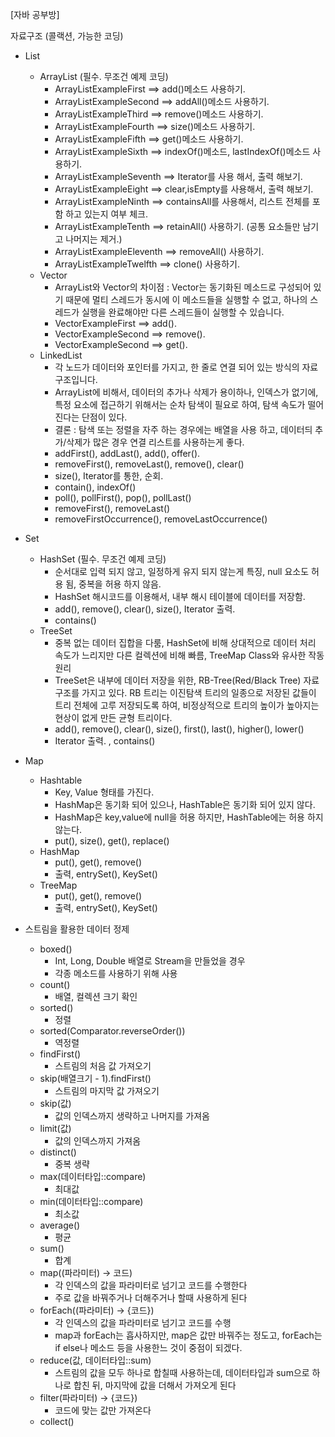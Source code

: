 [자바 공부방]

자료구조 (콜랙션, 가능한 코딩)

- List
    - ArrayList (필수. 무조건 예제 코딩)
        - ArrayListExampleFirst ==> add()메소드 사용하기.
        - ArrayListExampleSecond ==> addAll()메소드 사용하기.
        - ArrayListExampleThird ==> remove()메소드 사용하기.
        - ArrayListExampleFourth ==> size()메소드 사용하기.
        - ArrayListExampleFifth ==> get()메소드 사용하기.
        - ArrayListExampleSixth ==> indexOf()메소드, lastIndexOf()메소드 사용하기.
        - ArrayListExampleSeventh ==> Iterator를 사용 해서, 출력 해보기.
        - ArrayListExampleEight ==> clear,isEmpty를 사용해서, 출력 해보기.
        - ArrayListExampleNinth ==> containsAll를 사용해서, 리스트 전체를 포함 하고 있는지 여부 체크.
        - ArrayListExampleTenth ==> retainAll() 사용하기. (공통 요소들만 남기고 나머지는 제거.)
        - ArrayListExampleEleventh ==> removeAll() 사용하기.
        - ArrayListExampleTwelfth ==> clone() 사용하기.
    - Vector 
        - ArrayList와 Vector의 차이점 : Vector는 동기화된 메소드로 구성되어 있기 때문에 멀티 스레드가 동시에 이 메소드들을 실행할 수 없고, 하나의 스레드가 실행을 완료해야만 다른 스레드들이 실행할 수 있습니다.
        - VectorExampleFirst ==> add().
        - VectorExampleSecond ==> remove().
        - VectorExampleSecond ==> get().
    - LinkedList
        - 각 노드가 데이터와 포인터를 가지고, 한 줄로 연결 되어 있는 방식의 자료 구조입니다.
        - ArrayList에 비해서, 데이터의 추가나 삭제가 용이하나, 인덱스가 없기에, 특정 요소에 접근하기 위해서는 순차 탐색이 필요로 하여, 탐색 속도가 떨어진다는 단점이 있다.
        - 결론 : 탐색 또는 정렬을 자주 하는 경우에는 배열을 사용 하고, 데이터듸 추가/삭제가 많은 경우 연결 리스트를 사용하는게 좋다.
        - addFirst(), addLast(), add(), offer().
        - removeFirst(), removeLast(), remove(), clear()
        - size(), Iterator를 통한, 순회.
        - contain(), indexOf()
        - poll(), pollFirst(), pop(), pollLast()
        - removeFirst(), removeLast()
        - removeFirstOccurrence(), removeLastOccurrence()
- Set
    - HashSet (필수. 무조건 예제 코딩)
        - 순서대로 입력 되지 않고, 일정하게 유지 되지 않는게 특징, null 요소도 허용 됨, 중복을 허용 하지 않음.
        - HashSet 해시코드를 이용해서, 내부 해시 테이블에 데이터를 저장함.
        - add(), remove(), clear(), size(), Iterator 출력.
        - contains()
    - TreeSet
        - 중복 없는 데이터 집합을 다룸, HashSet에 비해 상대적으로 데이터 처리 속도가 느리지만 다른 컬렉션에 비해 빠름, TreeMap Class와 유사한 작동 원리
        - TreeSet은 내부에 데이터 저장을 위한, RB-Tree(Red/Black Tree) 자료구조를 가지고 있다. RB 트리는 이진탐색 트리의 일종으로 저장된 값들이 
          트리 전체에 고루 저장되도록 하여, 비정상적으로 트리의 높이가 높아지는 현상이 없게 만든 균형 트리이다.
        - add(), remove(), clear(), size(), first(), last(), higher(), lower()
        -  Iterator 출력. , contains()

- Map
    - Hashtable
      - Key, Value 형태를 가진다.
      - HashMap은 동기화 되어 있으나, HashTable은 동기화 되어 있지 않다.
      - HashMap은 key,value에 null을 허용 하지만, HashTable에는 허용 하지 않는다.
      - put(), size(), get(), replace()
    - HashMap
      - put(), get(), remove()
      - 출력, entrySet(), KeySet()
    - TreeMap
      - put(), get(), remove()
      - 출력, entrySet(), KeySet()

- 스트림을 활용한 데이터 정제
  - boxed()
    - Int, Long, Double 배열로 Stream을 만들었을 경우
    - 각종 메소드를 사용하기 위해 사용
  - count() 
    - 배열, 컬렉션 크기 확인
  - sorted()
    - 정렬
  - sorted(Comparator.reverseOrder())
    - 역정렬
  - findFirst()
    - 스트림의 처음 값 가져오기
  - skip(배열크기 - 1).findFirst()
    - 스트림의 마지막 값 가져오기
  - skip(값)
    - 값의 인덱스까지 생략하고 나머지를 가져옴
  - limit(값)
    - 값의 인덱스까지 가져옴
  - distinct()
    - 중복 생략
  - max(데이터타입::compare)
    - 최대값
  - min(데이터타입::compare)
    - 최소값
  - average()
    - 평균
  - sum()
    - 합계
  - map((파라미터) -> 코드)
    - 각 인덱스의 값을 파라미터로 넘기고 코드를 수행한다
    - 주로 값을 바꿔주거나 더해주거나 할때 사용하게 된다
  - forEach((파라미터) -> {코드})
    - 각 인덱스의 값을 파라미터로 넘기고 코드를 수행
    - map과 forEach는 흡사하지만, map은 값만 바꿔주는 정도고, forEach는 if else나 메소드 등을 사용한느 것이 중점이 되겠다.
  - reduce(값, 데이터타입::sum)
    - 스트림의 값을 모두 하나로 합칠때 사용하는데, 데이터타입과 sum으로 하나로 합친 뒤, 마지막에 값을 더해서 가져오게 된다
  - filter(파라미터) -> {코드})
    - 코드에 맞는 값만 가져온다
  - collect()